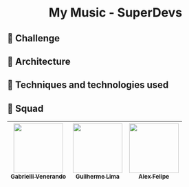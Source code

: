 
# <h1 align="center">My Music - SuperDevs</h1>
## :dart: Challenge
## :triangular_ruler: Architecture
## :wrench: Techniques and technologies used
## :busts_in_silhouette: Squad
| [<img src="https://avatars.githubusercontent.com/u/107216833?v=4" width=115><br><sub>Gabrielli Venerando</sub>](https://github.com/gabivenerando) |  [<img src="https://avatars.githubusercontent.com/u/30351153?v=4" width=115><br><sub>Guilherme Lima</sub>](https://github.com/guilhermeonrails) |  [<img src="https://avatars.githubusercontent.com/u/8989346?v=4" width=115><br><sub>Alex Felipe</sub>](https://github.com/alexfelipe) |
| :---: | :---: | :---: |
